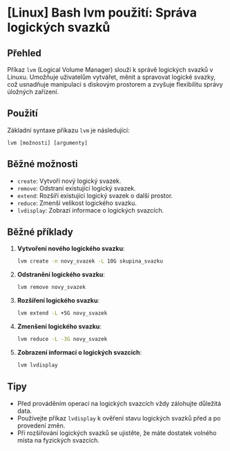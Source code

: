 # [Linux] Bash lvm použití: Správa logických svazků

## Přehled
Příkaz `lvm` (Logical Volume Manager) slouží k správě logických svazků v Linuxu. Umožňuje uživatelům vytvářet, měnit a spravovat logické svazky, což usnadňuje manipulaci s diskovým prostorem a zvyšuje flexibilitu správy úložných zařízení.

## Použití
Základní syntaxe příkazu `lvm` je následující:

```
lvm [možnosti] [argumenty]
```

## Běžné možnosti
- `create`: Vytvoří nový logický svazek.
- `remove`: Odstraní existující logický svazek.
- `extend`: Rozšíří existující logický svazek o další prostor.
- `reduce`: Zmenší velikost logického svazku.
- `lvdisplay`: Zobrazí informace o logických svazcích.

## Běžné příklady
1. **Vytvoření nového logického svazku**:
   ```bash
   lvm create -n novy_svazek -L 10G skupina_svazku
   ```

2. **Odstranění logického svazku**:
   ```bash
   lvm remove novy_svazek
   ```

3. **Rozšíření logického svazku**:
   ```bash
   lvm extend -L +5G novy_svazek
   ```

4. **Zmenšení logického svazku**:
   ```bash
   lvm reduce -L -3G novy_svazek
   ```

5. **Zobrazení informací o logických svazcích**:
   ```bash
   lvm lvdisplay
   ```

## Tipy
- Před prováděním operací na logických svazcích vždy zálohujte důležitá data.
- Používejte příkaz `lvdisplay` k ověření stavu logických svazků před a po provedení změn.
- Při rozšiřování logických svazků se ujistěte, že máte dostatek volného místa na fyzických svazcích.